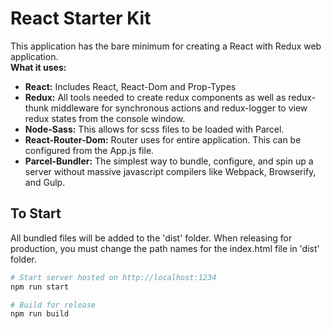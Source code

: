 # React Starter Kit  
This application has the bare minimum for creating a React with Redux web application.  
**What it uses:**  
- **React:** Includes React, React-Dom and Prop-Types  
- **Redux:** All tools needed to create redux components as well as redux-thunk middleware for synchronous actions and
redux-logger to view redux states from the console window.  
- **Node-Sass:** This allows for scss files to be loaded with Parcel.  
- **React-Router-Dom:** Router uses for entire application. This can be configured from the App.js file.  
- **Parcel-Bundler:** The simplest way to bundle, configure, and spin up a server without massive javascript compilers like 
Webpack, Browserify, and Gulp.  
  
## To Start  
All bundled files will be added to the 'dist' folder. When releasing for production, you must change the path names for 
the index.html file in 'dist' folder.  
```bash
# Start server hosted on http://localhost:1234
npm run start

# Build for release
npm run build
```
